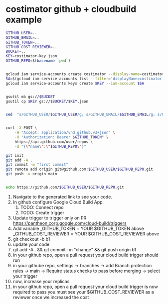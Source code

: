 # costimator github + cloudbuild example

```bash
GITHUB_USER=..
GITHUB_EMAIL=..
GITHUB_TOKEN=..
GITHUB_COST_REVIEWER=..
BUCKET=..
KEY=costimator-key.json
GITHUB_REPO=$(basename `pwd`)


gcloud iam service-accounts create costimator --display-name=costimator
SA=$(gcloud iam service-accounts list --filter='displayName=costimator' --format='value(email)')
gcloud iam service-accounts keys create $KEY --iam-account $SA


gsutil mb gs://$BUCKET
gsutil cp $KEY gs://$BUCKET/$KEY.json


sed  "s/GITHUB_USER/$GITHUB_USER/g; s/GITHUB_EMAIL/$GITHUB_EMAIL/g; s/GITHUB_REPO/$GITHUB_REPO/g; s/GITHUB_COST_REVIEWER/$GITHUB_COST_REVIEWER/g; s/BUCKET/$BUCKET/g; s/KEY/$KEY/g" cloudbuild.yaml.tpl  > cloudbuild.yaml


curl -X POST \
    -H "Accept: application/vnd.github.v3+json" \
    -H "Authorization: Bearer $GITHUB_TOKEN" \
    https://api.github.com/user/repos \
    -d "{\"name\":\"$GITHUB_REPO\"}"

git init
git add -A .
git commit -m "first commit"
git remote add origin git@github.com:$GITHUB_USER/$GITHUB_REPO.git
git push -u origin main


echo https://github.com/$GITHUB_USER/$GITHUB_REPO.git
```

1. Navigate to the generated link to see your code. 
1. In github configure Google Cloud Build App.
    1. TODO: Connect repo
    1. TODO: Create trigger
1. Update trigger to trigger only on PR
    https://pantheon.corp.google.com/cloud-build/triggers
1. Add variable
    _GITHUB_TOKEN = YOUR $GITHUB_TOKEN above
    _GITHUB_COST_REVIEWER = YOUR $GITHUB_COST_REVIEWER above
1. git checkout -b b1
1. update your code
1. git add -A . && git commit -m "change" && git push origin b1
1. in your github repo, open a pull request
    your cloud build trigger should run
1. in your githube repo, settings -> branches -> add Branch protection rules -> main -> Require status checks to pass before merging -> select your trigger
1. now, increase your replicas
1. in your github repo, open a pull request
    your cloud build trigger is now required to pass
    you must see your $GITHUB_COST_REVIEWER as a reviewer once we increased the cost



